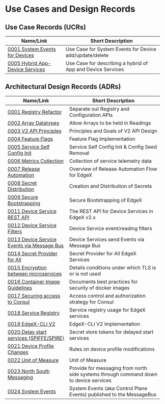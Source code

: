 # Use Cases and Design Records

## Use Case Records (UCRs)
| Name/Link                                                                 | Short Description                                             |
|---------------------------------------------------------------------------|---------------------------------------------------------------|
| [0001 System Events for Devices](./ucr/0001-System-Events-for-Devices.md) | Use Case for System Events for Device add/update/delete |
| [0005 Hybrid App-Device Services](./ucr/0005-Hybrid-App-Device-Services.md) | Use Case for describing a hybrid of App and Device Services |

## Architectural Design Records (ADRs)

| Name/Link                                                    | Short Description                                            |
| ------------------------------------------------------------ | ------------------------------------------------------------ |
| [0001 Registry Refactor](./adr/0001-Registy-Refactor.md)     | Separate out Registry and Configuration APIs                 |
| [0002 Array Datatypes](./adr/device-service/0002-Array-Datatypes.md) | Allow Arrays to be held in Readings                          |
| [0003 V2 API Principles](./adr/core/0003-V2-API-Principles.md) | Principles and Goals of V2 API Design                        |
| [0004 Feature Flags](./adr/0004-Feature-Flags.md)            | Feature Flag Implementation                                  |
| [0005 Service Self Config Init](./adr/0005-Service-Self-Config.md) | Service Self Config Init & Config Seed Removal               |
| [0006 Metrics Collection](./adr/0006-Metrics-Collection.md)  | Collection of service telemetry data                         |
| [0007 Release Automation](./adr/devops/0007-Release-Automation.md) | Overview of Release Automation Flow for EdgeX                |
| [0008 Secret Distribution](./adr/security/0008-Secret-Creation-and-Distribution.md) | Creation and Distribution of Secrets                         |
| [0009 Secure Bootstrapping](./adr/security/0009-Secure-Bootstrapping.md) | Secure Bootstrapping of EdgeX                                |
| [0011 Device Service REST API](./adr/device-service/0011-DeviceService-Rest-API.md) | The REST API for Device Services in EdgeX v2.x               |
| [0012 Device Service Filters](./adr/device-service/0012-DeviceService-Filters.md) | Device Service event/reading filters                         |
| [0013 Device Service Events via Message Bus](./adr/013-Device-Service-Events-Message-Bus.md) | Device Services send Events via Message Bus                  |
| [0014 Secret Provider for All](./adr/014-Secret-Provider-For-All.md) | Secret Provider for All EdgeX Services                       |
| [0015 Encryption between microservices](./adr/security/0015-in-cluster-tls.md) | Details conditions under which TLS is or is not used         |
| [0016 Container Image Guidelines](./adr/security/0016-docker-image-guidelines.md) | Documents best practices for security of docker images       |
| [0017 Securing access to Consul](./adr/security/0017-consul-security.md) | Access control and authorization strategy for Consul         |
| [0018 Service Registry](./adr/0018-Service-Registry.md)      | Service registry usage for EdgeX services                    |
| [0019 EdgeX-CLI V2](./adr/core/0019-EdgeX-CLI-V2.md)         | EdgeX-CLI V2 Implementation                                  |
| [0020 Delay start services (SPIFFE/SPIRE)](./adr/security/0020-spiffe.md) | Secret store tokens for delayed start services               |
| [0021 Device Profile Changes](./adr/core/0021-Device-Profile-Changes.md) | Rules on device profile modifications                        |
| [0022 Unit of Measure](./adr/core/0022-UoM.md)               | Unit of Measure                                              |
| [0023 North South Messaging](./adr/0023-North-South-Messaging.md) | Provide for messaging from north side systems through command down to device services |
| [0024 System Events](./adr/0024-system-events.md)            | System Events (aka Control Plane Events) published to the MessageBus |
